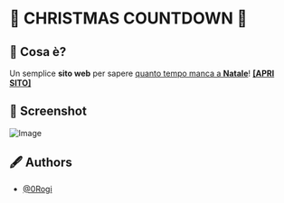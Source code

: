 # 🎄 CHRISTMAS COUNTDOWN 🎅

## 🧐 Cosa è?
Un semplice **sito web** per sapere <u>quanto tempo manca a **Natale**</u>! [**[APRI SITO]**](https://0rogi.github.io/Christmas-Countdown/)

## 📸 Screenshot

![Image](https://i.imgur.com/8Xcfevr.png)

## 🖋️ Authors

- [@0Rogi](https://github.com/0Rogi)